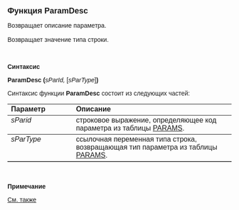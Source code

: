 ﻿<html>
<head>
<title>ParamDesc</title>
</head>

<body>

<p><font size="4" face="Arial"><strong>Функция ParamDesc</strong></font></p>

<p><font face="Arial">Возвращает описание параметра.<br>
<br>
Возвращает значение типа строки.</font></p>

<p>&nbsp;</p>

<p class="label"><font face="Arial"><b>Синтаксис</b></font></p>

<p><font face="Arial"><strong>ParamDesc (</strong><em>sParId, </em>[<em>sParType</em>]<strong>)</strong></font></p>

<p><font face="Arial">Синтаксис функции <strong>ParamDesc</strong>
состоит из следующих частей:</font></p>

<table border="1" cellPadding="5" cols="2" frame="below" rules="rows">
<TBODY>
  <tr vAlign="top">
    <td class="label" width="29%"><font face="Arial"><b>Параметр</b></font></td>
    <td class="label" width="71%"><font face="Arial"><strong>Описание</strong></font></td>
  </tr>
  <tr vAlign="top">
    <td width="29%"><font face="Arial"><em>sParid</em></font></td>
    <td width="71%"><font face="Arial">строковое выражение, 
	определяющее код параметра из таблицы <a href="../../../Database/Params.html">
	PARAMS</a>.</font></td>
  </tr>
  <tr vAlign="top">
    <td width="29%"><font face="Arial"><em>sParType</em></font></td>
    <td width="71%"><font face="Arial">ссылочная переменная типа 
	строка, возвращающая тип параметра из таблицы <a href="../../../Database/Params.html">
	PARAMS</a>.</font></td>
  </tr>
</table>

<p class="label">&nbsp;</p>

<p class="label"><font face="Arial"><b>Примечание</b></font></p>

<p class="label"><a href="Param.html"><font face="Arial">См. также</font></a></p>
</body>
</html>
